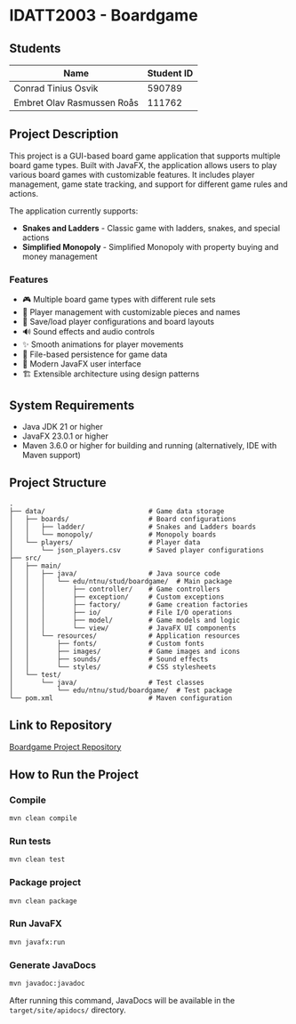 # IDATT2003 - Boardgame

## Students
| Name                | Student ID |
|---------------------|------------|
| Conrad Tinius Osvik | 590789     |
| Embret Olav Rasmussen Roås | 111762     |

## Project Description
This project is a GUI-based board game application that supports multiple board game types. Built with JavaFX, the application allows users to play various board games with customizable features. It includes player management, game state tracking, and support for different game rules and actions.

The application currently supports:

- **Snakes and Ladders** - Classic game with ladders, snakes, and special actions
- **Simplified Monopoly** - Simplified Monopoly with property buying and money management

### Features

- 🎮 Multiple board game types with different rule sets
- 👥 Player management with customizable pieces and names
- 💾 Save/load player configurations and board layouts
- 🔊 Sound effects and audio controls
- ✨ Smooth animations for player movements
- 📁 File-based persistence for game data
- 🎨 Modern JavaFX user interface
- 🏗️ Extensible architecture using design patterns

## System Requirements
- Java JDK 21 or higher
- JavaFX 23.0.1 or higher
- Maven 3.6.0 or higher for building and running (alternatively, IDE with Maven support)

## Project Structure
```
.
├── data/                          # Game data storage
│   ├── boards/                    # Board configurations
│   │   ├── ladder/                # Snakes and Ladders boards
│   │   └── monopoly/              # Monopoly boards
│   └── players/                   # Player data
│       └── json_players.csv       # Saved player configurations
├── src/
│   ├── main/
│   │   ├── java/                  # Java source code
│   │   │   └── edu/ntnu/stud/boardgame/  # Main package
│   │   │       ├── controller/    # Game controllers
│   │   │       ├── exception/     # Custom exceptions
│   │   │       ├── factory/       # Game creation factories
│   │   │       ├── io/            # File I/O operations
│   │   │       ├── model/         # Game models and logic
│   │   │       └── view/          # JavaFX UI components
│   │   └── resources/             # Application resources
│   │       ├── fonts/             # Custom fonts
│   │       ├── images/            # Game images and icons
│   │       ├── sounds/            # Sound effects
│   │       └── styles/            # CSS stylesheets
│   └── test/
│       └── java/                  # Test classes
│           └── edu/ntnu/stud/boardgame/  # Test package
└── pom.xml                        # Maven configuration
```

## Link to Repository
[Boardgame Project Repository](https://github.com/ConradOsvik/IDATT2003_Boardgame)

## How to Run the Project

### Compile
```bash
mvn clean compile
```

### Run tests
```bash
mvn clean test
```

### Package project
```bash
mvn clean package
```

### Run JavaFX
```bash
mvn javafx:run
```

### Generate JavaDocs
```bash
mvn javadoc:javadoc
```
After running this command, JavaDocs will be available in the `target/site/apidocs/` directory.